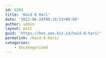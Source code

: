 ```yaml
---
id: 6203
title: 'Haid 8 Hari'
date: '2023-06-24T09:18:53+00:00'
author: admin
layout: post
guid: 'https://bos.awn.biz.id/haid-8-hari/'
permalink: /haid-8-hari/
categories:
    - Uncategorized
---
```


